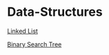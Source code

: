 # Data-Structures
[Linked List](https://github.com/etKenzie/Data-Structures/blob/main/Linked_List.py)


[Binary Search Tree](https://github.com/etKenzie/Data-Structures/blob/main/Binary_Search_Tree.py)
